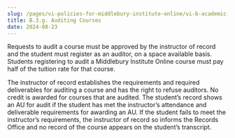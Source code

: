 ```yaml
---
slug: /pages/vi-policies-for-middlebury-institute-online/vi-b-academic-policies/b-3-policies-concerning-enrollment-payment/b-3-g-auditing-courses
title: B.3.g. Auditing Courses
date: 2024-08-23
---
```

Requests to audit a course must be approved by the instructor of record and the student must register as an auditor, on a space available basis. Students registering to audit a Middlebury Institute Online course must pay half of the tuition rate for that course.  

The instructor of record establishes the requirements and required deliverables for auditing a course and has the right to refuse auditors. No credit is awarded for courses that are audited. The student’s record shows an AU for audit if the student has met the instructor’s attendance and deliverable requirements for awarding an AU. If the student fails to meet the instructor’s requirements, the instructor of record so informs the Records Office and no record of the course appears on the student’s transcript.
